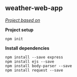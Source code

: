 ## weather-web-app

[*Project based on*](https://codeburst.io/build-a-weather-website-in-30-minutes-with-node-js-express-openweather-a317f904897b)

**Project setup**
```shell
npm init
```

**Install dependencies**
```shell
npm install --save express
npm install ejs --save
npm install body-parser --save
npm install request --save
```
